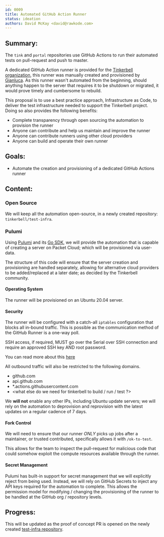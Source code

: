 ```yaml
---
id: 0009
title: Automated GitHub Action Runner
status: ideation
authors: David McKay <david@rawkode.com>
---
```


## Summary:

The `tink` and `portal` repositories use GitHub Actions to run their automated tests on pull-request and push to master.

A dedicated GitHub Action runner is provided for the [Tinkerbell organization](https://github.com/tinkerbell), this runner was manually created and provisioned by [Gianluca](https://github.com/gianarb). As this runner wasn't automated from the beginning, should anything happen to the server that requires it to be shutdown or migrated, it would prove timely and cumbersome to rebuild.

This proposal is to use a best practice approach, Infrastructure as Code, to deliver the test infrastructure needed to support the Tinkerbell project. Doing so also provides the following benefits:

- Complete transparency through open sourcing the automation to provision the runner
- Anyone can contribute and help us maintain and improve the runner
- Anyone can contribute runners using other cloud providers
- Anyone can build and operate their own runner

## Goals:

- Automate the creation and provisioning of a dedicated GitHub Actions runner

## Content: 

### Open Source

We will keep all the automation open-source, in a newly created repository: `tinkerbell/test-infra`.

### Pulumi

Using [Pulumi](https://pulumi.com) and its [Go SDK](https://www.pulumi.com/docs/intro/languages/go/), we will provide the automation that is capable of creating a server on Packet Cloud; which will be provisioned via user-data.

The structure of this code will ensure that the server creation and provisioning are handled separately, allowing for alternative cloud providers to be added/replaced at a later date; as decided by the Tinkerbell community.

#### Operating System

The runner will be provisioned on an Ubuntu 20.04 server.

#### Security

The runner will be configured with a catch-all `iptables` configuration that blocks all in-bound traffic. This is possible as the communication method of the GitHub Runner is a one-way poll.

SSH access, if required, MUST go over the Serial over SSH connection and require an approved SSH key AND root password.

You can read more about this [here](https://docs.github.com/en/actions/hosting-your-own-runners/about-self-hosted-runners#communication-between-self-hosted-runners-and-github)

All outbound traffic will also be restricted to the following domains.

- github.com
- api.github.com
- *.actions.githubusercontent.com
- <what else do we need for tinkerbell to build / run / test ?>

We **will not** enable any other IPs, including Ubuntu update servers; we will rely on the automation to deprovision and reprovision with the latest updates on a regular cadence of 7 days.

#### Fork Control

We will need to ensure that our runner *ONLY* picks up jobs after a maintainer, or trusted contributed, specifically allows it with `/ok-to-test`.

This allows for the team to inspect the pull-request for malicious code that could somehow exploit the compute resources available through the runner.

#### Secret Management

Pulumi has built-in support for secret management that we will explicitly reject from being used. Instead, we will rely on GitHub Secrets to inject any API keys required for the automation to complete. This allows the permission model for modifying / changing the provisioning of the runner to be handled at the GitHub org / repository levels.

## Progress:

This will be updated as the proof of concept PR is opened on the newly created [test-infra repository](https://github.com/tinkerbell/test-infra).
